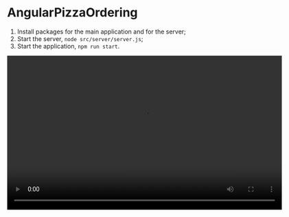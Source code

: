 # AngularPizzaOrdering

1. Install packages for the main application and for the server;
2. Start the server, `node src/server/server.js`;
3. Start the application, `npm run start`.

<video width="640" height="360" controls>
  <source src="https://vherever.github.io/angular-pizza-ordering-app/public/demo.mp4" type="video/mp4">
  Your browser does not support the video tag.
</video>
